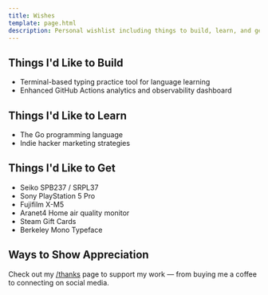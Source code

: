 ```yaml
---
title: Wishes
template: page.html
description: Personal wishlist including things to build, learn, and gear to acquire.
---
```


## Things I'd Like to Build

* Terminal-based typing practice tool for language learning
* Enhanced GitHub Actions analytics and observability dashboard

## Things I'd Like to Learn

* The Go programming language
* Indie hacker marketing strategies

## Things I'd Like to Get

* Seiko SPB237 / SRPL37
* Sony PlayStation 5 Pro
* Fujifilm X-M5
* Aranet4 Home air quality monitor
* Steam Gift Cards
* Berkeley Mono Typeface

## Ways to Show Appreciation

Check out my [/thanks](/thanks) page to support my work — from buying me a coffee to connecting on social media.
